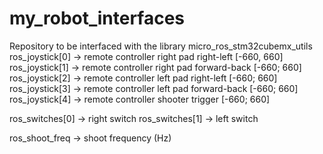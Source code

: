 # my_robot_interfaces
Repository to be interfaced with the library micro_ros_stm32cubemx_utils
ros_joystick[0] -> remote controller right pad right-left [-660, 660]
ros_joystick[1] -> remote controller right pad forward-back [-660; 660]
ros_joystick[2] -> remote controller left pad right-left [-660; 660]
ros_joystick[3] -> remote controller left pad forward-back [-660; 660]
ros_joystick[4] -> remote controller shooter trigger [-660; 660]

ros_switches[0] -> right switch
ros_switches[1] -> left switch

ros_shoot_freq -> shoot frequency (Hz)


